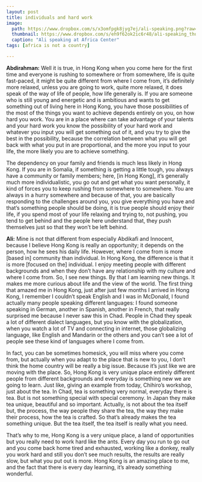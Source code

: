 ```yaml
---
layout: post
title: individuals and hard work
image:
  path: https://www.dropbox.com/s/x3omfpgk8jyg7ej/ali-speaking.png?raw=1
  thumbnail: https://www.dropbox.com/s/eh9f62ok2ic6r48/ali-speaking_thumbnail.png?raw=1
  caption: "Ali speaking at Africa Center"
tags: [africa is not a country]

---
```


**Abdirahman:** Well it is true, in Hong Kong when you come here for the first time and everyone is rushing to somewhere or from somewhere, life is quite fast-paced, it might be quite different from where I come from, it’s definitely more relaxed, unless you are going to work, quite more relaxed, it does speak of the way of life of people, how life generally is. If you are someone who is still young and energetic and is ambitious and wants to get something out of living here in Hong Kong, you have those possibilities of the most of the things you want to achieve depends entirely on you, on how hard you work. You are in a place where can take advantage of your talents and your hard work you know the possibility of your hard work and whatever you input you will get something out of it, and you try to give the best in the possibility, because the correlation between what you will get back with what you put in are proportional, and the more you input to your life, the more likely you are to achieve something. 

The dependency on your family and friends is much less likely in Hong Kong. If you are in Somalia, if something is getting a little tough, you always have a community or family members; here, [in Hong Kong], it’s generally much more individualistic, you go out and get what you want personally, it kind of forces you to keep rushing from somewhere to somewhere. You are always in a hurry somewhere and because of that, you are basically responding to the challenges around you, you give everything you have and that’s something people should be doing, it is true people should enjoy their life, if you spend most of your life relaxing and trying to, not pushing, you tend to get behind and the people here understand that, they push themselves just so that they won’t be left behind. 

**Ali:** Mine is not that different from especially Abdikafi and Innocent, because I believe Hong Kong is really an opportunity; it depends on the person, how he sees his daily life. However, where I come from is more [based in] community than individual. In Hong Kong, the difference is that it is more [focused on the] individual. I enjoy meeting people with different backgrounds and when they don’t have any relationship with my culture and where I come from. So, I see new things. By that I am learning new things. It makes me more curious about life and the view of the world. The first thing that amazed me in Hong Kong, just after just few months I arrived in Hong Kong, I remember I couldn’t speak English and I was in McDonald, I found actually many people speaking different languages: I found someone speaking in German, another in Spanish, another in French, that really surprised me because I never saw this in Chad. People in Chad they speak a lot of different dialect languages, but you know with the globalization, when you watch a lot of TV and connecting in internet, those  globalizing language, like English and Mandarin or the others and you can’t see a lot of people see these kind of languages where I come from. 

In fact, you can be sometimes homesick, you will miss where you come from, but actually when you adapt to the place that is new to you, I don’t think the home country will be really a big issue. Because it’s just like we are moving with the place. So, Hong Kong is very unique place entirely different people from different backgrounds and everyday is something new we are going to learn. Just like, giving an example from today, Chihiro’s workshop, just about the tea. In Chad, tea is something very normal, everyday there is tea. But is not something special with special ceremony. In Japan they make tea unique, beautiful and so important. Actually, is not about the tea itself but, the process, the way people they share the tea, the way they make their process, how the tea is crafted. So that’s already makes the tea something unique. But the tea itself, the tea itself is really what you need. 

That’s why to me, Hong Kong is a very unique place, a land of opportunities but you really need to work hard like the ants. Every day you run to go out and you come back home tired and exhausted, working like a donkey, really you work hard and still you don’t see much results, the results are really slow, but what you put out is more. Hong Kong is an amazing place to me, and the fact that there is every day learning, it’s already something wonderful.



